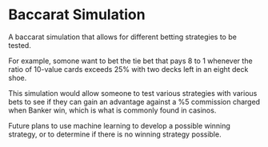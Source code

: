 # Baccarat Simulation
A baccarat simulation that allows for different betting strategies to be tested. 

For example, somone want to bet the tie bet that pays 8 to 1 whenever the ratio of 10-value cards exceeds 25% with two decks left in an eight deck shoe. 

This simulation would allow someone to test various strategies with various bets to see if they can gain an advantage against a %5 commission charged when Banker win, which is what is commonly found in casinos. 

Future plans to use machine learning to develop a possible winning strategy, or to determine if there is no winning strategy possible. 
